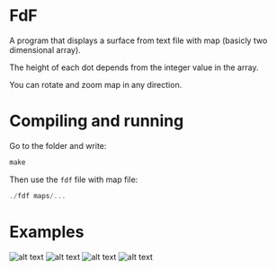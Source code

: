 # FdF
A program that displays a surface from text file with map (basicly two dimensional array).

The height of each dot depends from the integer value in the array.

You can rotate and zoom map in any direction.

# Compiling and running
Go to the folder and write:
```c
make
```
Then use the ```fdf``` file with map file:
```c
./fdf maps/...
```
# Examples
![alt text](https://raw.githubusercontent.com/Areandy/FdF/master/readme_scenes/1.png)
![alt text](https://raw.githubusercontent.com/Areandy/FdF/master/readme_scenes/2.png)
![alt text](https://raw.githubusercontent.com/Areandy/FdF/master/readme_scenes/3.png)
![alt text](https://raw.githubusercontent.com/Areandy/FdF/master/readme_scenes/4.png)
